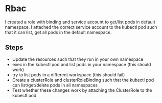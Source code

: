 # Rbac

I created a role with binding and service account to get/list pods in default namespace.
I attached the correct service account to the kubectl pod such that it can list, get all pods in the default namespace.

## Steps

- Update the resources such that they run in your own namespace
- exec in the kubectl pod and list pods in your namespace (this should work)
- try to list pods in a different workspace (this should fail)
- Create a clusterRole and clusterRoleBinding such that the kubectl pod can list/get/delete pods in all namespaces
- Test whether these changes work by attaching the ClusterRole to the kubectl pod
